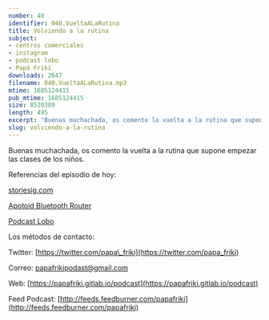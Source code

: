 ```yaml
---
number: 40
identifier: 040.VueltaALaRutina
title: Volviendo a la rutina
subject:
- centros comerciales
- instagram
- podcast lobo
- Papá Friki
downloads: 2647
filename: 040.VueltaALaRutina.mp3
mtime: 1685124415
pub_mtime: 1685124415
size: 8520389
length: 495
excerpt: "Buenas muchachada, os comento la vuelta a la rutina que supone empezar las clases de los niños.  \n\nReferencias del episodio de hoy:\n\n[storiesig.com](https://storiesig.com/)  \n\n[Apotoid Bluetooth Router](https://mono-bluetooth-router.es.aptoide.com/)\n\n[Podcast Lobo](https://itunes.apple.com/es/podcast/lobo/id1260166820?l=en&mt=2&i=1000419245585)\n\nLos métodos de contacto:\n\nTwitter: [https://twitter.com/papa\\_friki](https://twitter.com/papa_friki)\n\nCorreo: [papafrikipodast@gmail.com](https://archive.org/details/papafrikipodast@gmail.com)\n\nWeb: [https://papafriki.gitlab.io/podcast](https://papafriki.gitlab.io/podcast)\n\nFeed Podcast: [http://feeds.feedburner.com/papafriki](http://feeds.feedburner.com/papafriki)"
slug: volviendo-a-la-rutina
---
```

Buenas muchachada, os comento la vuelta a la rutina que supone empezar las clases de los niños.

Referencias del episodio de hoy:

[storiesig.com](https://storiesig.com/)

[Apotoid Bluetooth Router](https://mono-bluetooth-router.es.aptoide.com/)

[Podcast Lobo](https://itunes.apple.com/es/podcast/lobo/id1260166820?l=en&mt=2&i=1000419245585)

Los métodos de contacto:

Twitter: [https://twitter.com/papa\_friki](https://twitter.com/papa_friki)

Correo: [papafrikipodast@gmail.com](https://archive.org/details/papafrikipodast@gmail.com)

Web: [https://papafriki.gitlab.io/podcast](https://papafriki.gitlab.io/podcast)

Feed Podcast: [http://feeds.feedburner.com/papafriki](http://feeds.feedburner.com/papafriki)